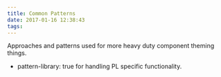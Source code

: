 ```yaml
---
title: Common Patterns
date: 2017-01-16 12:38:43
tags:
---
```


Approaches and patterns used for more heavy duty component theming things.

* pattern-library: true for handling PL specific functionality.